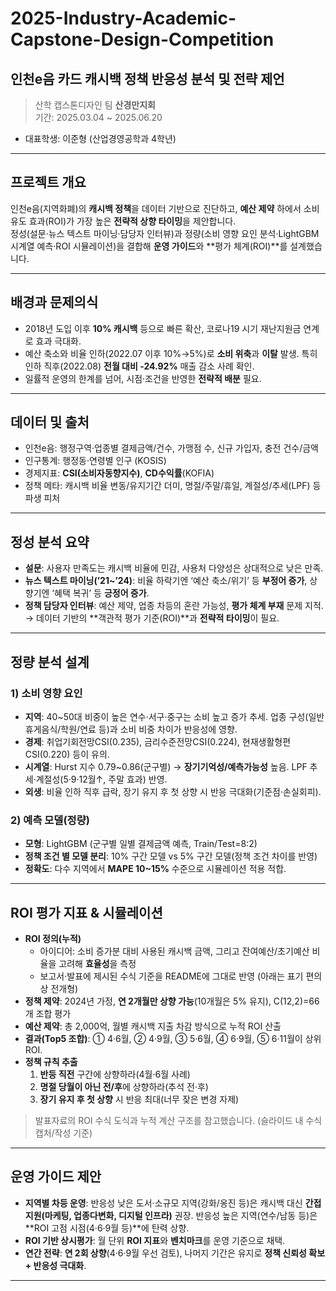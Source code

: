 # 2025-Industry-Academic-Capstone-Design-Competition
## 인천e음 카드 캐시백 정책 반응성 분석 및 전략 제언
> 산학 캡스톤디자인 팀 **산경만지회**   
> 기간: 2025.03.04 ~ 2025.06.20 

- 대표학생: 이준형 (산업경영공학과 4학년)

---

## 프로젝트 개요
인천e음(지역화폐)의 **캐시백 정책**을 데이터 기반으로 진단하고, **예산 제약** 하에서 소비 유도 효과(ROI)가 가장 높은 **전략적 상향 타이밍**을 제안합니다.  
정성(설문·뉴스 텍스트 마이닝·담당자 인터뷰)과 정량(소비 영향 요인 분석·LightGBM 시계열 예측·ROI 시뮬레이션)을 결합해 **운영 가이드**와 **평가 체계(ROI)**를 설계했습니다. 

---

## 배경과 문제의식
- 2018년 도입 이후 **10% 캐시백** 등으로 빠른 확산, 코로나19 시기 재난지원금 연계로 효과 극대화.  
- 예산 축소와 비율 인하(2022.07 이후 10%→5%)로 **소비 위축**과 **이탈** 발생. 특히 인하 직후(2022.08) **전월 대비 -24.92%** 매출 감소 사례 확인.  
- 일률적 운영의 한계를 넘어, 시점·조건을 반영한 **전략적 배분** 필요.

---

## 데이터 및 출처
- 인천e음: 행정구역·업종별 결제금액/건수, 가맹점 수, 신규 가입자, 충전 건수/금액  
- 인구통계: 행정동·연령별 인구 (KOSIS)  
- 경제지표: **CSI(소비자동향지수)**, **CD수익률**(KOFIA)  
- 정책 메타: 캐시백 비율 변동/유지기간 더미, 명절/주말/휴일, 계절성/추세(LPF) 등 파생 피처

---

## 정성 분석 요약
- **설문**: 사용자 만족도는 캐시백 비율에 민감, 사용처 다양성은 상대적으로 낮은 만족.  
- **뉴스 텍스트 마이닝(’21~’24)**: 비율 하락기엔 ‘예산 축소/위기’ 등 **부정어 증가**, 상향기엔 ‘혜택 복귀’ 등 **긍정어 증가**.  
- **정책 담당자 인터뷰**: 예산 제약, 업종 차등의 혼란 가능성, **평가 체계 부재** 문제 지적.  
→ 데이터 기반의 **객관적 평가 기준(ROI)**과 **전략적 타이밍**이 필요.

---

## 정량 분석 설계
### 1) 소비 영향 요인
- **지역**: 40~50대 비중이 높은 연수·서구·중구는 소비 높고 증가 추세. 업종 구성(일반휴게음식/학원/연료 등)과 소비 비중 차이가 반응성에 영향.  
- **경제**: 취업기회전망CSI(0.235), 금리수준전망CSI(0.224), 현재생활형편CSI(0.220) 등이 유의.  
- **시계열**: Hurst 지수 0.79~0.86(군구별) → **장기기억성/예측가능성** 높음. LPF 추세·계절성(5·9·12월↑, 주말 효과) 반영.  
- **외생**: 비율 인하 직후 급락, 장기 유지 후 첫 상향 시 반응 극대화(기준점·손실회피). 

### 2) 예측 모델(정량)
- **모형**: LightGBM (군구별 일별 결제금액 예측, Train/Test=8:2)  
- **정책 조건 별 모델 분리**: 10% 구간 모델 vs 5% 구간 모델(정책 조건 차이를 반영)  
- **정확도**: 다수 지역에서 **MAPE 10~15%** 수준으로 시뮬레이션 적용 적합.

---

## ROI 평가 지표 & 시뮬레이션
- **ROI 정의(누적)**  
  - 아이디어: 소비 증가분 대비 사용된 캐시백 금액, 그리고 잔여예산/초기예산 비율을 고려해 **효율성**을 측정  
  - 보고서·발표에 제시된 수식 기준을 README에 그대로 반영 (아래는 표기 편의상 전개형)  
- **정책 제약**: 2024년 가정, **연 2개월만 상향 가능**(10개월은 5% 유지), C(12,2)=66개 조합 평가  
- **예산 제약**: 총 2,000억, 월별 캐시백 지출 차감 방식으로 누적 ROI 산출  
- **결과(Top5 조합)**: ① 4·6월, ② 4·9월, ③ 5·6월, ④ 6·9월, ⑤ 6·11월이 상위 ROI.  
- **정책 규칙 추출**  
  1) **반등 직전** 구간에 상향하라(4월·6월 사례)  
  2) **명절 당월이 아닌 전/후**에 상향하라(추석 전·후)  
  3) **장기 유지 후 첫 상향** 시 반응 최대(너무 잦은 변경 자제) 

> 발표자료의 ROI 수식 도식과 누적 계산 구조를 참고했습니다. (슬라이드 내 수식 캡처/작성 기준)

---

## 운영 가이드 제안
- **지역별 차등 운영**: 반응성 낮은 도서·소규모 지역(강화/옹진 등)은 캐시백 대신 **간접지원(마케팅, 업종다변화, 디지털 인프라)** 권장. 반응성 높은 지역(연수/남동 등)은 **ROI 고점 시점(4·6·9월 등)**에 탄력 상향.  
- **ROI 기반 상시평가**: 월 단위 **ROI 지표**와 **벤치마크**를 운영 기준으로 채택.  
- **연간 전략**: **연 2회 상향**(4·6·9월 우선 검토), 나머지 기간은 유지로 **정책 신뢰성 확보 + 반응성 극대화**.

---

